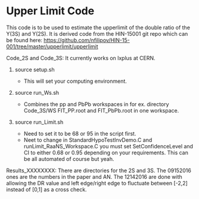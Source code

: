 # Upper Limit Code

This code is to be used to estimate the upperlimit of the double ratio of the Y(3S) and Y(2S). It is derived code from the HIN-15001 git repo which can be found here: https://github.com/nfilipov/HIN-15-001/tree/master/upperlimit/upperlimit 

Code_2S and Code_3S:
It currently works on lxplus at CERN.
1. source setup.sh
    * This will set your computing environment.
    
2. source run_Ws.sh
    * Combines the pp and PbPb workspaces in for ex. directory Code_3S/WS FIT_PP.root and FIT_PbPb.root in one workspace.
  
    
2. source run_Limit.sh
    * Need to set it to be 68 or 95 in the script first. 
    * Neet to change in StandardHypoTestInvDemo.C and runLimit_RaaNS_Workspace.C you must set SetConfidenceLevel and CI to either 0.68 or 0.95 depending on your requirements. This can be all automated of course but yeah.


  

Results_XXXXXXXX:
There are directories for the 2S and 3S. The 09152016 ones are the numbers in the paper and AN. The 12142016 are done with allowing the DR value and left edge/right edge to fluctuate between [-2,2] instead of [0,1] as a cross check. 



